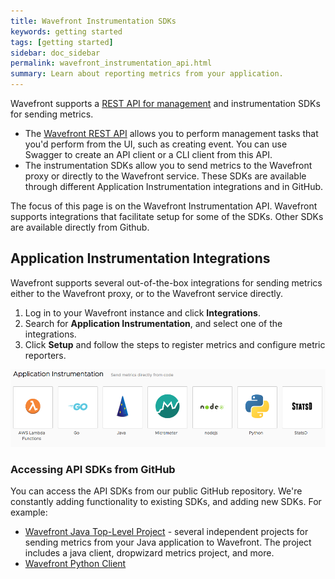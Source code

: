 ```yaml
---
title: Wavefront Instrumentation SDKs
keywords: getting started
tags: [getting started]
sidebar: doc_sidebar
permalink: wavefront_instrumentation_api.html
summary: Learn about reporting metrics from your application.
---
```


Wavefront supports a [REST API for management](wavefront_api.html) and instrumentation SDKs for sending metrics.
* The [Wavefront REST API](wavefront_api.html) allows you to perform management tasks that you'd perform from the UI, such as creating event. You can use Swagger to create an API client or a CLI client from this API.
* The instrumentation SDKs allow you to send metrics to the Wavefront proxy or directly to the Wavefront service. These SDKs are available through different Application Instrumentation integrations and in GitHub.

The focus of this page is on the Wavefront Instrumentation API. Wavefront supports integrations that facilitate setup for some of the SDKs. Other SDKs are available directly from Github.

## Application Instrumentation Integrations

Wavefront supports several out-of-the-box integrations for sending metrics either to the Wavefront proxy, or to the Wavefront service directly.

1. Log in to your Wavefront instance and click **Integrations**.
2. Search for **Application Instrumentation**, and select one of the integrations.
3. Click **Setup** and follow the steps to register metrics and configure metric reporters.


![app instrument](images/app_instrument.png)



### Accessing API SDKs from GitHub

You can access the API SDKs from our public GitHub repository. We're constantly adding functionality to existing SDKs, and adding new SDKs. For example:

* [Wavefront Java Top-Level Project](https://github.com/wavefrontHQ/java) - several independent projects for sending metrics from your Java application to Wavefront. The project includes a java client, dropwizard metrics project, and more. 
* [Wavefront Python Client](https://github.com/wavefrontHQ/python-client)
